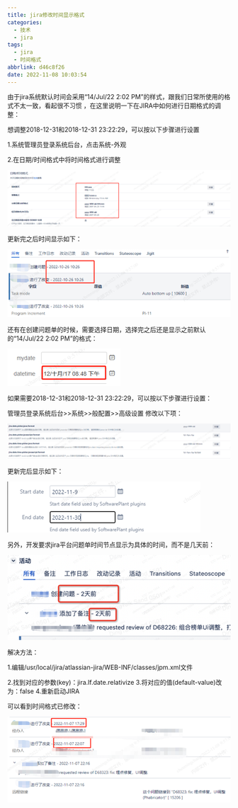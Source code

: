 ```yaml
---
title: jira修改时间显示格式
categories:
  - 技术
  - jira
tags:
  - jira
  - 时间格式
abbrlink: d46c8f26
date: 2022-11-08 10:03:54
---
```


由于jira系统默认时间会采用“14/Jul/22 2:02 PM”的样式，跟我们日常所使用的格式不太一致，看起很不习惯 ，在这里说明一下在JIRA中如何进行日期格式的调整：

想调整2018-12-31和2018-12-31 23:22:29，可以按以下步骤进行设置

1.系统管理员登录系统后台，点击系统-外观

2.在日期/时间格式中将时间格式进行调整

![image-20221108101158555](jira修改时间显示格式/image-20221108101158555.png)

更新完之后时间显示如下：

![image-20221108101230814](jira修改时间显示格式/image-20221108101230814.png)

还有在创建问题单的时候，需要选择日期，选择完之后还是显示之前默认的“14/Jul/22 2:02 PM”的格式：

![image-20221108101303221](jira修改时间显示格式/image-20221108101303221.png)

如果需要2018-12-31和2018-12-31 23:22:29，可以按以下步骤进行设置：

管理员登录系统后台>>系统>>般配置>>高级设置
修改以下项：

![image-20221108101321761](jira修改时间显示格式/image-20221108101321761.png)

更新完后显示如下：

![image-20221108101337119](jira修改时间显示格式/image-20221108101337119.png)



另外，开发要求jira平台问题单时间节点显示为具体的时间，而不是几天前：

![image-20221108101415269](jira修改时间显示格式/image-20221108101415269.png)

解决方法：

1.编辑/usr/local/jira/atlassian-jira/WEB-INF/classes/jpm.xml文件

2.找到对应的参数(key)：jira.lf.date.relativize
3.将对应的值(default-value)改为：false
4.重新启动JIRA

可以看到时间格式已修改：

![image-20221108101506194](jira修改时间显示格式/image-20221108101506194.png)
